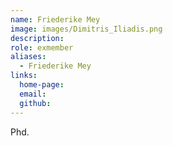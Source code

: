 ```yaml
---
name: Friederike Mey
image: images/Dimitris_Iliadis.png
description:
role: exmember
aliases:
  - Friederike Mey
links:
  home-page:
  email:
  github:
---
```


Phd.
